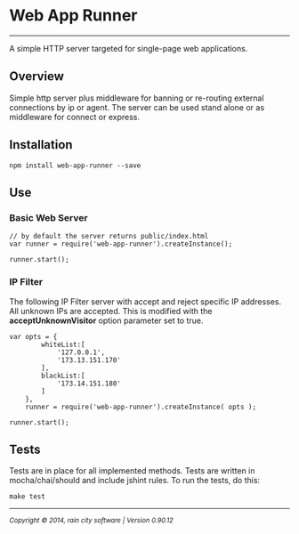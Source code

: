 # Web App Runner
- - -

A simple HTTP server targeted for single-page web applications.

## Overview

Simple http server plus middleware for banning or re-routing external connections by ip or agent. The server can be used stand alone or as middleware for connect or express.

## Installation

	npm install web-app-runner --save

## Use

### Basic Web Server

    // by default the server returns public/index.html
	var runner = require('web-app-runner').createInstance();

    runner.start();

### IP Filter

The following IP Filter server with accept and reject specific IP addresses.  All unknown IPs are accepted.  This is modified with the __acceptUnknownVisitor__ option parameter set to true.

	var opts = {
			whiteList:[
				'127.0.0.1',
				'173.13.151.170'
			],
			blackList:[
				'173.14.151.180'
			]
		},
		runner = require('web-app-runner').createInstance( opts );
		
	runner.start();

## Tests

Tests are in place for all implemented methods. Tests are written in mocha/chai/should and include jshint rules.  To run the tests, do this:

	make test
	

	
- - -
<p><small><em>Copyright © 2014, rain city software | Version 0.90.12</em></small></p>
